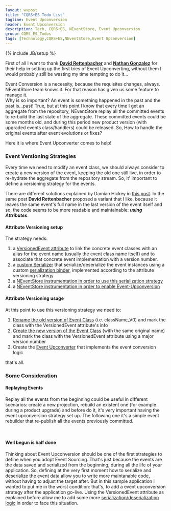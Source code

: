 ```yaml
---
layout: wvpost
title: "CQRS+ES Todo List"
tagline: Event Upconversion
header: Event Upconversion
description: Tech, CQRS+ES, NEventStore, Event Upconversion
group: CQRS_ES_Todos
tags: [Technology,CQRS+ES,NEventStore,Event Upconversion]
---
```

{% include JB/setup %}

First of all I want to thank **<a href="http://warappa.wordpress.com/" target="_blank">David Rettenbacher</a>** and **<a href="http://stackoverflow.com/users/355785/nathan-gonzalez" target="_blank">Nathan Gonzalez</a>** for their help in setting up the first tries of Event Upconverting, without them I would probably still be wasting my time tempting to do it...

Event Conversion is a necessity, because the requisites changes, always. NEventStore team knows it. For that reason has given us some feature to manage it.<br>
Why is so important? An event is something happened in the past and the past is...past! True, but at this point I know that every time I get an aggregate from the repository, NEventStore replay all the committed events to re-build the last state of the aggregate.
These committed events could be some months old, and during this period new product version (with upgraded events class/handlers) could be released. So, How to handle the original events after event evolutions or fixes?

Here it is where Event Upconverter comes to help!


### Event Versioning Strategies
Every time we need to modify an event class, we should always consider to create a new version of the event, keeping the old one still live, in order to re-hydrate the aggregate from the repository stream. So, it' important to define a versioning strategy for the events.

There are different solutions explained by Damian Hickey in <a href="https://groups.google.com/forum/#!msg/neventstore/tscuQA1bZxQ/TE-u0_PpnyoJ" target="_blank">this post</a>. In the same post **David Rettenbacher** proposed a variant that I like, because it leaves the same event's full name in the last version of the event itself and so, the code seems to be more readable and maintainable: **_using Attributes_**.


#### Attribute Versioning setup
The strategy needs:
<ol>
<li>a <a href="https://github.com/williamverdolini/CQRS-ES-Todos/blob/master/Todo.Infrastructure/Events/Versioning/VersionedEventAttribute.cs" target="_blank">VersionedEvent attribute</a> to link the concrete event classes with an alias for the event name (usually the event class name itself) and to associate that concrete event implementation with a version number.</li>
<li>a <a href="https://github.com/williamverdolini/CQRS-ES-Todos/blob/master/Todo.Infrastructure/Events/Versioning/NewtonsoftJsonSerializer.cs" target="_blank">custom Serializer</a> that serialize/deserialize the event instances using a custom <a href="https://github.com/williamverdolini/CQRS-ES-Todos/blob/master/Todo.Infrastructure/Events/Versioning/VersionedEventSerializationBinder.cs" target="_blank">serialization binder</a>, implemented according to the attribute versioning strategy</li>
<li>a <a href="https://github.com/williamverdolini/CQRS-ES-Todos/blob/master/Web.UI/Injection/Installers/EventStoreInstaller.cs#L82" target="_blank">NEventStore instrumentation in order to use this serialization strategy</a></li>
<li>a <a href="https://github.com/williamverdolini/CQRS-ES-Todos/blob/master/Web.UI/Injection/Installers/EventStoreInstaller.cs#L90-L91" target="_blank">NEventStore instrumentation in order to enable Event-Upconversion</a></li>
</ol>


#### Attribute Versioning usage
At this point to use this versioning strategy we need to:
<ol>
<li><a href="https://github.com/williamverdolini/CQRS-ES-Todos/blob/master/Todo.Domain/Messages/Events/ToDoEvents.cs#L37-L38" target="_blank">Rename the old version of Event Class</a> (i.e. className_V0) and mark the class with the VersionedEvent attribute's info</li>
<li><a href="https://github.com/williamverdolini/CQRS-ES-Todos/blob/master/Todo.Domain/Messages/Events/ToDoEvents.cs#L58-L59" target="_blank">Create the new version of the Event Class</a> (with the same original name) and mark the class with the VersionedEvent attribute using a major version number</li>
<li>Create the <a href="https://github.com/williamverdolini/CQRS-ES-Todos/blob/master/Todo.Domain/Messages/Events/ToDoEventsConverters.cs" target="_blank">Event Upconverter</a> that implements the event conversion logic</li>
</ol>

that's all.

### Some Consideration

#### Replaying Events
Replay all the events from the beginning could be useful in different scenarios: create a new projection, rebuild an existent one (for example during a product upgrade) and before do it, it's very important having the event upconversion strategy set up.
The following one it's a simple event rebuilder that re-publish all the events previously committed.

<script type="syntaxhighlighter" class="brush: csharp">
<![CDATA[
public class EventsRebuilder : IEventsRebuilder
{
	private readonly IStoreEvents _store;
	private readonly IBus _bus;

	public EventsRebuilder(IStoreEvents store, IBus bus)
	{
		Contract.Requires<ArgumentNullException>(store != null, "store");
		Contract.Requires<ArgumentNullException>(bus != null, "bus");
		_store = store;
		_bus = bus;
	}

	public void Rebuild()
	{
		var commits = _store.Advanced.GetFrom(null).ToArray();

		foreach (var commit in commits)
		{
			var evts = commit.Events
				.Where(x => x.Body is Event)
				.Select(evt => (dynamic)evt.Body)
				.FirstOrDefault();

			_bus.Publish(evts);
		}
	}
}
]]></script> 


#### Well begun is half done
Thinking about Event Upconversion should be one of the first strategies to define when you adopt Event Sourcing. That's just because the events are the data saved and serialized from the beginning, during all the life of your application. So, defining at the very first moment how to serialize and deserialize the event data allow you to write more maintanable code, without having to adjust the target after. 
But in this sample application I wanted to put me in the worst condition: that's, to add a event upconversion strategy after the application go-live.
Using the VersionedEvent attribute as explained before allow me to add some more <a href="https://github.com/williamverdolini/CQRS-ES-Todos/blob/master/Todo.Infrastructure/Events/Versioning/VersionedEventSerializationBinder.cs#L18-L42" target="_blank">serialization/deserialization logic</a> in order to face this situation. 
